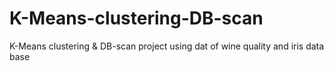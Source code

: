 # K-Means-clustering-DB-scan
K-Means clustering &amp;  DB-scan project using dat of wine quality and iris data base
